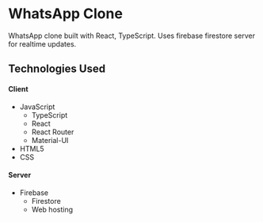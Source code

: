 # WhatsApp Clone

WhatsApp clone built with React, TypeScript. Uses firebase firestore server for realtime updates.

## Technologies Used

#### Client

- JavaScript
  - TypeScript
  - React
  - React Router
  - Material-UI
- HTML5
- CSS

#### Server

- Firebase
  - Firestore
  - Web hosting
